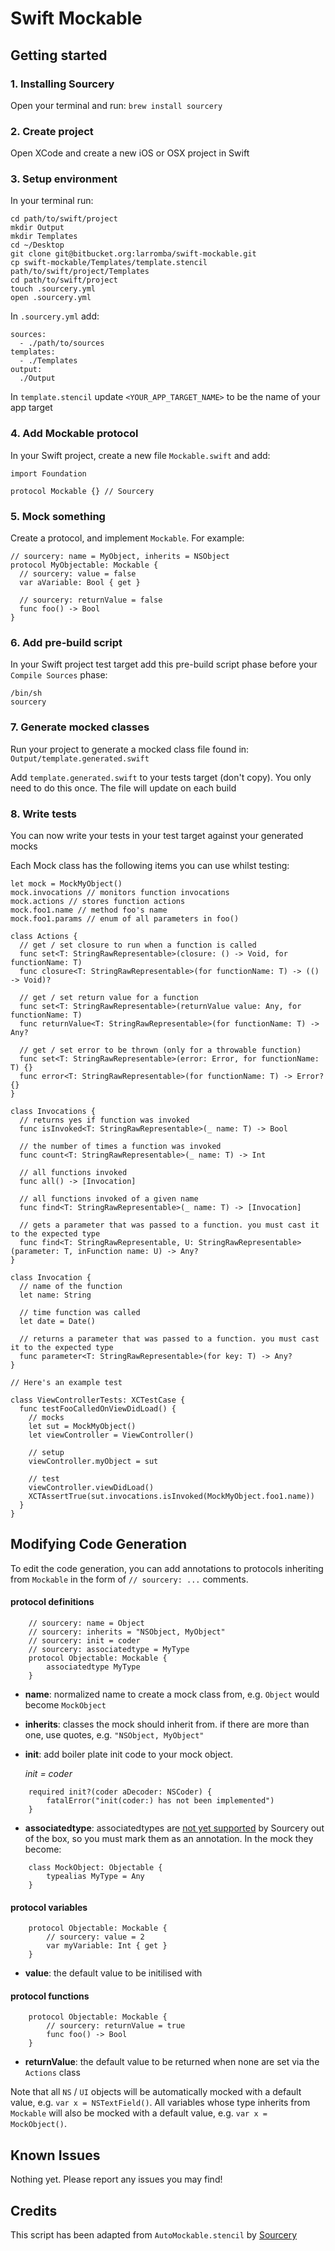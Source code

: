 # Swift Mockable

## Getting started

### 1. Installing Sourcery

Open your terminal and run:
`brew install sourcery`

### 2. Create project

Open XCode and create a new iOS or OSX project in Swift

### 3. Setup environment

In your terminal run:
```
cd path/to/swift/project
mkdir Output
mkdir Templates
cd ~/Desktop
git clone git@bitbucket.org:larromba/swift-mockable.git
cp swift-mockable/Templates/template.stencil path/to/swift/project/Templates
cd path/to/swift/project
touch .sourcery.yml
open .sourcery.yml
```

In `.sourcery.yml` add:
```
sources:
  - ./path/to/sources
templates:
  - ./Templates
output:
  ./Output
```

In `template.stencil` update `<YOUR_APP_TARGET_NAME>` to be the name of your app target

### 4. Add Mockable protocol

In your Swift project, create a new file `Mockable.swift` and add:

```
import Foundation

protocol Mockable {} // Sourcery
```

### 5. Mock something

Create a protocol, and implement `Mockable`. For example:

```
// sourcery: name = MyObject, inherits = NSObject
protocol MyObjectable: Mockable {
  // sourcery: value = false
  var aVariable: Bool { get }

  // sourcery: returnValue = false
  func foo() -> Bool
}
```

### 6. Add pre-build script

In your Swift project test target add this pre-build script phase before your `Compile Sources` phase:

```
/bin/sh
sourcery
```

### 7. Generate mocked classes

Run your project to generate a mocked class file found in:
`Output/template.generated.swift`

Add `template.generated.swift` to your tests target (don't copy). You only need to do this once. The file will update on each build

### 8. Write tests

You can now write your tests in your test target against your generated mocks

Each Mock class has the following items you can use whilst testing:

```
let mock = MockMyObject()
mock.invocations // monitors function invocations
mock.actions // stores function actions
mock.foo1.name // method foo's name
mock.foo1.params // enum of all parameters in foo()

class Actions {
  // get / set closure to run when a function is called
  func set<T: StringRawRepresentable>(closure: () -> Void, for functionName: T)
  func closure<T: StringRawRepresentable>(for functionName: T) -> (() -> Void)?
	
  // get / set return value for a function
  func set<T: StringRawRepresentable>(returnValue value: Any, for functionName: T)
  func returnValue<T: StringRawRepresentable>(for functionName: T) -> Any?
  
  // get / set error to be thrown (only for a throwable function)
  func set<T: StringRawRepresentable>(error: Error, for functionName: T) {}
  func error<T: StringRawRepresentable>(for functionName: T) -> Error? {}
}

class Invocations {
  // returns yes if function was invoked
  func isInvoked<T: StringRawRepresentable>(_ name: T) -> Bool

  // the number of times a function was invoked
  func count<T: StringRawRepresentable>(_ name: T) -> Int

  // all functions invoked
  func all() -> [Invocation]

  // all functions invoked of a given name
  func find<T: StringRawRepresentable>(_ name: T) -> [Invocation]

  // gets a parameter that was passed to a function. you must cast it to the expected type
  func find<T: StringRawRepresentable, U: StringRawRepresentable>(parameter: T, inFunction name: U) -> Any?
}

class Invocation {
  // name of the function
  let name: String

  // time function was called
  let date = Date()

  // returns a parameter that was passed to a function. you must cast it to the expected type
  func parameter<T: StringRawRepresentable>(for key: T) -> Any?
}

// Here's an example test

class ViewControllerTests: XCTestCase {
  func testFooCalledOnViewDidLoad() {
    // mocks
    let sut = MockMyObject()
    let viewController = ViewController()

    // setup
    viewController.myObject = sut

    // test
    viewController.viewDidLoad()
    XCTAssertTrue(sut.invocations.isInvoked(MockMyObject.foo1.name))
  }
}
```

## Modifying Code Generation

To edit the code generation, you can add annotations to protocols inheriting from `Mockable` in the form of `// sourcery: ...` comments.

#### protocol definitions

```
    // sourcery: name = Object
    // sourcery: inherits = "NSObject, MyObject"
    // sourcery: init = coder
    // sourcery: associatedtype = MyType
    protocol Objectable: Mockable {
        associatedtype MyType
    }
```

* **name**: normalized name to create a mock class from, e.g. `Object` would become `MockObject`
* **inherits**: classes the mock should inherit from. if there are more than one, use quotes, e.g. `"NSObject, MyObject"`
* **init**: add boiler plate init code to your mock object. 

	*init = coder*

```
    required init?(coder aDecoder: NSCoder) {
        fatalError("init(coder:) has not been implemented")
    }
```
* **associatedtype**: associatedtypes are [not yet supported](https://github.com/krzysztofzablocki/Sourcery/issues/539) by Sourcery out of the box, so you must mark them as an annotation. In the mock they become:

```
    class MockObject: Objectable {
        typealias MyType = Any
    }
```

#### protocol variables

```
    protocol Objectable: Mockable {
        // sourcery: value = 2
        var myVariable: Int { get }
    }
```

* **value**: the default value to be initilised with

#### protocol functions

```
    protocol Objectable: Mockable {
        // sourcery: returnValue = true
        func foo() -> Bool
    }
```

* **returnValue**: the default value to be returned when none are set via the `Actions` class

Note that all `NS` / `UI` objects will be automatically mocked with a default value, e.g. `var x = NSTextField()`. All variables whose type inherits from `Mockable` will also be mocked with a default value, e.g. `var x = MockObject()`.

## Known Issues

Nothing yet. Please report any issues you may find!

## Credits

This script has been adapted from `AutoMockable.stencil` by [Sourcery](https://github.com/krzysztofzablocki/Sourcery)
